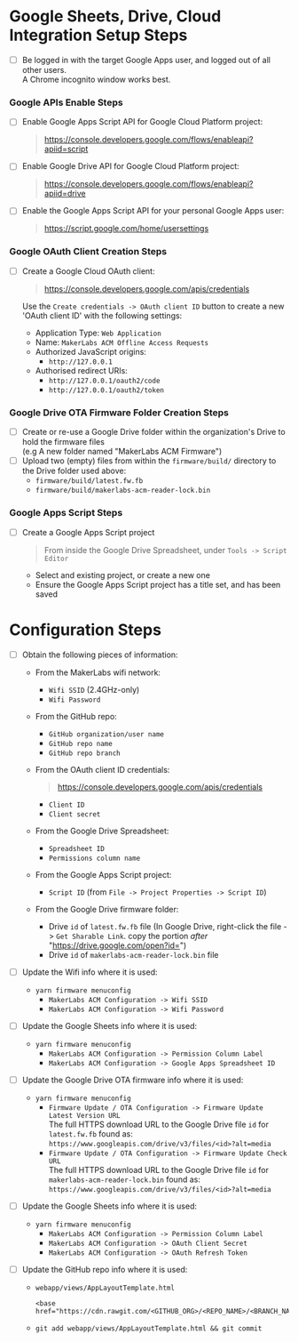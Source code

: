 # Google Sheets, Drive, Cloud Integration Setup Steps
- [ ] Be logged in with the target Google Apps user, and logged out of all other users.  
      A Chrome incognito window works best.

### Google APIs Enable Steps
- [ ] Enable Google Apps Script API for Google Cloud Platform project:
    > https://console.developers.google.com/flows/enableapi?apiid=script

- [ ] Enable Google Drive API for Google Cloud Platform project:
    > https://console.developers.google.com/flows/enableapi?apiid=drive

- [ ] Enable the Google Apps Script API for your personal Google Apps user:
    > https://script.google.com/home/usersettings

### Google OAuth Client Creation Steps
- [ ] Create a Google Cloud OAuth client:
    > https://console.developers.google.com/apis/credentials

  Use the `Create credentials -> OAuth client ID` button to create a new 'OAuth client ID' with the following settings:
    - Application Type: `Web Application`
    - Name: `MakerLabs ACM Offline Access Requests`
    - Authorized JavaScript origins:
        -  `http://127.0.0.1`
    - Authorised redirect URIs:
        - `http://127.0.0.1/oauth2/code`
        - `http://127.0.0.1/oauth2/token`

### Google Drive OTA Firmware Folder Creation Steps
- [ ] Create or re-use a Google Drive folder within the organization's Drive to hold the firmware files  
    (e.g A new folder named "MakerLabs ACM Firmware")
- [ ] Upload two (empty) files from within the `firmware/build/` directory to the Drive folder used above:
    - `firmware/build/latest.fw.fb`
    - `firmware/build/makerlabs-acm-reader-lock.bin`

### Google Apps Script Steps
- [ ] Create a Google Apps Script project
    > From inside the Google Drive Spreadsheet, under `Tools -> Script Editor`
    - Select and existing project, or create a new one
    - Ensure the Google Apps Script project has a title set, and has been saved

# Configuration Steps
- [ ] Obtain the following pieces of information:
    - From the MakerLabs wifi network:
        - `Wifi SSID` (2.4GHz-only)
        - `Wifi Password`

    - From the GitHub repo:
        - `GitHub organization/user name`
        - `GitHub repo name`
        - `GitHub repo branch`

    - From the OAuth client ID credentials:
      > https://console.developers.google.com/apis/credentials
        - `Client ID`
        - `Client secret`

    - From the Google Drive Spreadsheet:
        - `Spreadsheet ID`
        - `Permissions column name`

    - From the Google Apps Script project:
        - `Script ID` (from `File -> Project Properties -> Script ID`)

    - From the Google Drive firmware folder:
        - Drive `id` of `latest.fw.fb` file (In Google Drive, right-click the file -> `Get Sharable Link`. copy the portion *after* "https://drive.google.com/open?id=")
        - Drive `id` of `makerlabs-acm-reader-lock.bin` file

- [ ] Update the Wifi info where it is used:
    - `yarn firmware menuconfig`
        - `MakerLabs ACM Configuration -> Wifi SSID`
        - `MakerLabs ACM Configuration -> Wifi Password`

- [ ] Update the Google Sheets info where it is used:
    - `yarn firmware menuconfig`
        - `MakerLabs ACM Configuration -> Permission Column Label`
        - `MakerLabs ACM Configuration -> Google Apps Spreadsheet ID`

- [ ] Update the Google Drive OTA firmware info where it is used:
    - `yarn firmware menuconfig`
        - `Firmware Update / OTA Configuration -> Firmware Update Latest Version URL`  
          The full HTTPS download URL to the Google Drive file `id` for `latest.fw.fb`
          found as: `https://www.googleapis.com/drive/v3/files/<id>?alt=media`
        - `Firmware Update / OTA Configuration -> Firmware Update Check URL`  
          The full HTTPS download URL to the Google Drive file `id` for `makerlabs-acm-reader-lock.bin`
          found as: `https://www.googleapis.com/drive/v3/files/<id>?alt=media`

- [ ] Update the Google Sheets info where it is used:
    - `yarn firmware menuconfig`
        - `MakerLabs ACM Configuration -> Permission Column Label`
        - `MakerLabs ACM Configuration -> OAuth Client Secret`
        - `MakerLabs ACM Configuration -> OAuth Refresh Token`

- [ ] Update the GitHub repo info where it is used:
    - `webapp/views/AppLayoutTemplate.html`  
      ```
      <base href="https://cdn.rawgit.com/<GITHUB_ORG>/<REPO_NAME>/<BRANCH_NAME>/webcomponents/bower_components/">
      ```
    - `git add webapp/views/AppLayoutTemplate.html && git commit`
